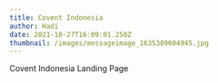 ```yaml
---
title: Covent Indonesia
author: Hadi
date: 2021-10-27T16:09:01.250Z
thumbnail: /images/messageimage_1635389604945.jpg
---
```

Covent Indonesia Landing Page
